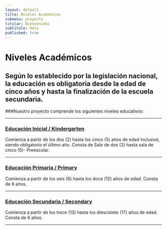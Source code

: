 ```yaml
---
layout: default
title: Niveles Académicos
submenu: proyecto
titular: Bienvenidos
subtitulo: Hola
published: true
---
```


# Niveles Académicos

## Según lo establecido por la legislación nacional, la educación es obligatoria desde la edad de cinco años y hasta la finalización de la escuela secundaria. 

###Nuestro proyecto comprende los siguientes niveles educativos:

---


### [Educación Inicial / Kindergarten](/proyecto-educativo/niveles-academicos/inicial)
Comienza a partir de los dos (2) hasta los cinco (5) años de edad inclusive, siendo obligatorio el último año. Consta de Sala de dos (2) hasta sala de cinco (5)- Preescolar. 

---

### [Educación Primaria / Primary](/proyecto-educativo/niveles-academicos/primaria)
Comienza a partir de los seis (6) hasta los doce (12) años de edad. Consta de 6 años. 

---

### [Educación Secundaria / Secondary](/proyecto-educativo/niveles-academicos/secundaria)
Comienza a partir de los trece (13) hasta los diescisiete (17) años de edad. Consta de 6 años. 

---